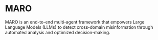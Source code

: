 # MARO
MARO is an end-to-end multi-agent framework that empowers Large Language Models (LLMs) to detect cross-domain misinformation through automated analysis and optimized decision-making.
